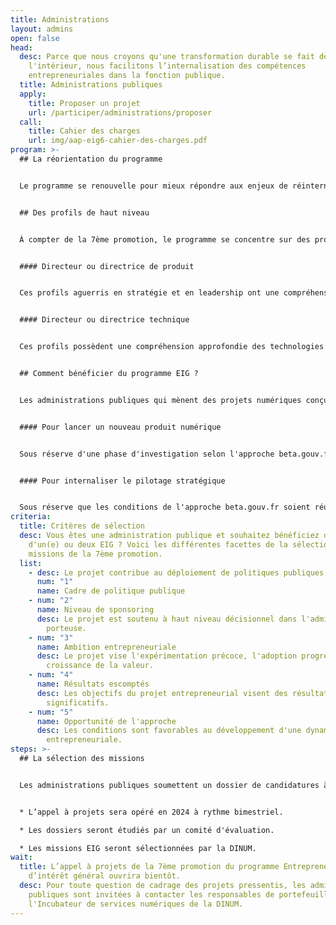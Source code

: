 ```yaml
---
title: Administrations
layout: admins
open: false
head:
  desc: Parce que nous croyons qu'une transformation durable se fait de
    l'intérieur, nous facilitons l’internalisation des compétences
    entrepreneuriales dans la fonction publique.
  title: Administrations publiques
  apply:
    title: Proposer un projet
    url: /participer/administrations/proposer
  call:
    title: Cahier des charges
    url: img/aap-eig6-cahier-des-charges.pdf
program: >-
  ## La réorientation du programme


  Le programme se renouvelle pour mieux répondre aux enjeux de réinternalisation du pilotage de services numériques. En 2024, des postes seront ouverts pour recruter jusqu’à 30 EIG, en contrat de projet à la DINUM, pour les projeter en mission au sein des administrations partenaires.


  ## Des profils de haut niveau


  À compter de la 7ème promotion, le programme se concentre sur des profils dotés d’une solide expérience entrepreneuriale, avec des compétences de haut niveau en pilotage de services numériques.


  #### Directeur ou directrice de produit


  Ces profils aguerris en stratégie et en leadership ont une compréhension holistique du lancement de services numériques (financement, marketing, ressources humaines, etc.). Leur expérience entrepreneuriale a développé leur capacité à naviguer en évolution rapide et de pivoter selon les besoins.


  #### Directeur ou directrice technique


  Ces profils possèdent une compréhension approfondie des technologies et de leurs enjeux (souveraineté, sécurité, accessibilité, etc.). Leur expérience de direction d'équipes techniques orientées produit leur permet de résoudre des problèmes complexes et de suivre des indicateurs de performance.


  ## Comment bénéficier du programme EIG ?


  Les administrations publiques qui mènent des projets numériques conçus selon l'approche beta.gouv.fr peuvent solliciter une mission EIG. 


  #### Pour lancer un nouveau produit numérique


  Sous réserve d'une phase d'investigation selon l'approche beta.gouv.fr, afin de qualifier le problème, valider le besoin et esquisser une stratégie.


  #### Pour internaliser le pilotage stratégique


  Sous réserve que les conditions de l'approche beta.gouv.fr soient réunies (pilotage par l'impact, transparence des résultats, ouverture des codes sources, etc.)
criteria:
  title: Critères de sélection
  desc: Vous êtes une administration publique et souhaitez bénéficiez de l'octroi
    d'un(e) ou deux EIG ? Voici les différentes facettes de la sélection des
    missions de la 7ème promotion.
  list:
    - desc: Le projet contribue au déploiement de politiques publiques prioritaires.
      num: "1"
      name: Cadre de politique publique
    - num: "2"
      name: Niveau de sponsoring
      desc: Le projet est soutenu à haut niveau décisionnel dans l'administration
        porteuse.
    - num: "3"
      name: Ambition entrepreneuriale
      desc: Le projet vise l'expérimentation précoce, l'adoption progressive et la
        croissance de la valeur.
    - num: "4"
      name: Résultats escomptés
      desc: Les objectifs du projet entrepreneurial visent des résultats mesurables et
        significatifs.
    - num: "5"
      name: Opportunité de l'approche
      desc: Les conditions sont favorables au développement d'une dynamique
        entrepreneuriale.
steps: >-
  ## La sélection des missions


  Les administrations publiques soumettent un dossier de candidatures à l'appel à projets de la 7ème promotion sur la plateforme Démarches Simplifiées.


  * L’appel à projets sera opéré en 2024 à rythme bimestriel.

  * Les dossiers seront étudiés par un comité d'évaluation.

  * Les missions EIG seront sélectionnées par la DINUM.
wait:
  title: L’appel à projets de la 7ème promotion du programme Entrepreneur(e)s
    d’intérêt général ouvrira bientôt.
  desc: Pour toute question de cadrage des projets pressentis, les administrations
    publiques sont invitées à contacter les responsables de portefeuille de
    l'Incubateur de services numériques de la DINUM.
---
```

